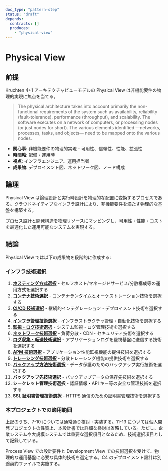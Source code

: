 ```yaml
---
doc_type: "pattern-step"
status: "draft"
depends:
  contracts: []
  produces:
    - "physical-view"
---
```


# Physical View

## 前提

Kruchten 4+1 アーキテクチャビューモデルの Physical View は非機能要件の物理的実現に焦点を当てる。

> The physical architecture takes into account primarily the non-functional requirements of the system such as availability, reliability (fault-tolerance), performance (throughput), and scalability. The software executes on a network of computers, or processing nodes (or just nodes for short). The various elements identified —networks, processes, tasks, and objects— need to be mapped onto the various nodes.

- **関心事**: 非機能要件の物理的実現 - 可用性、信頼性、性能、拡張性
- **時間軸**: 配備・運用時
- **視点**: インフラエンジニア、運用担当者
- **成果物**: デプロイメント図、ネットワーク図、ノード構成

## 論理

Physical View は論理設計と実行時設計を物理的な配置に変換するプロセスである。クラウドネイティブなインフラ設計により、非機能要件を満たす物理的な基盤を構築する。

プロセス設計と開発構造を物理リソースにマッピングし、可用性・性能・コストを最適化した運用可能なシステムを実現する。

## 結論

Physical View では以下の成果物を段階的に作成する:

### インフラ技術選択

1. **[ホスティング方式選択](01-hosting-method-selection.md)** - セルフホスト/マネージドサービス/分散構成等の運用方式を選択する
2. **[コンテナ技術選択](02-container-tech-selection.md)** - コンテナランタイムとオーケストレーション技術を選択する
3. **[CI/CD 技術選択](03-cicd-tech-selection.md)** - 継続的インテグレーション・デプロイメント技術を選択する
4. **[インフラ管理技術選択](04-infra-management-selection.md)** - インフラストラクチャ管理・自動化技術を選択する
5. **[監視・ログ技術選択](05-monitoring-tech-selection.md)** - システム監視・ログ管理技術を選択する
6. **[ネットワーク技術選択](06-network-tech-selection.md)** - 負荷分散・CDN・セキュリティ技術を選択する
7. **[ログ収集・転送技術選択](07-log-collection-selection.md)** - アプリケーションログを監視基盤に送信する技術を選択する
8. **[APM 技術選択](08-apm-selection.md)** - アプリケーション性能監視機能の提供技術を選択する
9. **[トレーシング技術選択](09-tracing-selection.md)** - 分散トレーシング機能の提供技術を選択する
10. **[バックアップ方法技術選択](10-backup-method-selection.md)** - データ保護のためのバックアップ実行技術を選択する
11. **バックアップ先技術選択** - バックアップデータの保存先技術を選択する
12. **シークレット管理技術選択** - 認証情報・API キー等の安全な管理技術を選択する
13. **SSL 証明書管理技術選択** - HTTPS 通信のための証明書管理技術を選択する

### 本プロジェクトでの適用範囲

上記のうち、7-10 については通常通り検討・実装する。11-13 については個人開発プロジェクトの性質上、本設計書では詳細な検討は省略している。ただし、企業システムや大規模システムでは重要な選択項目となるため、技術選択項目として記録している。

Process View での設計要件と Development View での技術選択を受けて、物理的な運用基盤に必要な具体的技術を選定する。C4 のデプロイメント設計は別途契約ファイルで実施する。
